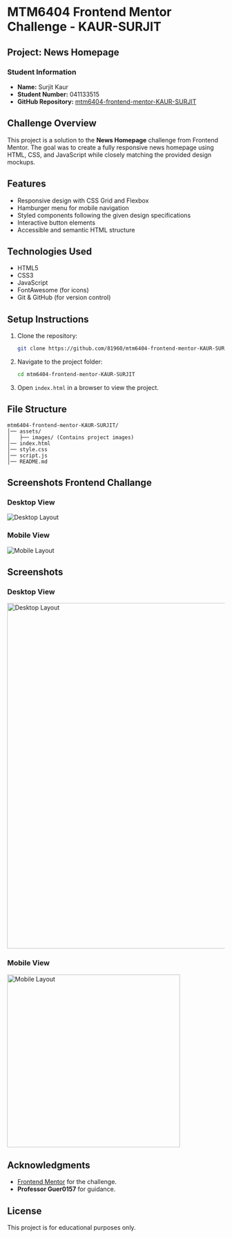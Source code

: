 # MTM6404 Frontend Mentor Challenge - KAUR-SURJIT

## Project: News Homepage

### Student Information
- **Name:** Surjit Kaur  
- **Student Number:** 041133515
- **GitHub Repository:** [mtm6404-frontend-mentor-KAUR-SURJIT](https://github.com/81960/mtm6404-frontend-mentor-KAUR-SURJIT)

## Challenge Overview
This project is a solution to the **News Homepage** challenge from Frontend Mentor. The goal was to create a fully responsive news homepage using HTML, CSS, and JavaScript while closely matching the provided design mockups.

## Features
- Responsive design with CSS Grid and Flexbox
- Hamburger menu for mobile navigation
- Styled components following the given design specifications
- Interactive button elements
- Accessible and semantic HTML structure

## Technologies Used
- HTML5
- CSS3
- JavaScript
- FontAwesome (for icons)
- Git & GitHub (for version control)

## Setup Instructions
1. Clone the repository:
   ```bash
   git clone https://github.com/81960/mtm6404-frontend-mentor-KAUR-SURJIT.git
   ```
2. Navigate to the project folder:
   ```bash
   cd mtm6404-frontend-mentor-KAUR-SURJIT
   ```
3. Open `index.html` in a browser to view the project.

## File Structure
```
mtm6404-frontend-mentor-KAUR-SURJIT/
│── assets/
│   ├── images/ (Contains project images)
│── index.html
│── style.css
│── script.js
│── README.md
```
## Screenshots Frontend Challange
### Desktop View
![Desktop Layout](design/desktop-design.jpg)

### Mobile View
![Mobile Layout](design/mobile-design.jpg)

## Screenshots 
### Desktop View
<img src="SS/desktop.jpeg" alt="Desktop Layout" width="800">

### Mobile View
<img src="SS/mobile.jpeg" alt="Mobile Layout" width="400">





## Acknowledgments
- [Frontend Mentor](https://www.frontendmentor.io/) for the challenge.
- **Professor Guer0157** for guidance.

## License
This project is for educational purposes only.

